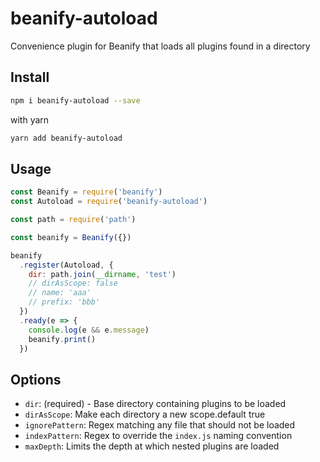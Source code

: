 # beanify-autoload

Convenience plugin for Beanify that loads all plugins found in a directory

## Install

```bash
npm i beanify-autoload --save
```

with yarn

```bash
yarn add beanify-autoload
```

## Usage

```javascript
const Beanify = require('beanify')
const Autoload = require('beanify-autoload')

const path = require('path')

const beanify = Beanify({})

beanify
  .register(Autoload, {
    dir: path.join(__dirname, 'test')
    // dirAsScope: false
    // name: 'aaa'
    // prefix: 'bbb'
  })
  .ready(e => {
    console.log(e && e.message)
    beanify.print()
  })
```

## Options

- `dir`: (required) - Base directory containing plugins to be loaded
- `dirAsScope`: Make each directory a new scope.default true
- `ignorePattern`: Regex matching any file that should not be loaded
- `indexPattern`: Regex to override the `index.js` naming convention
- `maxDepth`: Limits the depth at which nested plugins are loaded
